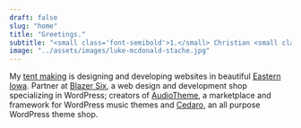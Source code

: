 ```yaml
---
draft: false
slug: "home"
title: "Greetings."
subtitle: "<small class='font-semibold'>1.</small> Christian <small class='ml-2 font-semibold'>2.</small> Husband <small class='ml-2 font-semibold'>3.</small> Father <small class='ml-2 font-semibold'>4.</small> Coach"
image: "../assets/images/luke-mcdonald-stache.jpg"
---
```


My [tent making](https://www.biblegateway.com/passage/?search=Acts+18%3A3&amp;version=ESV) is designing and developing websites in beautiful [Eastern Iowa](https://goo.gl/h2EmHJ). Partner at [Blazer Six](https://www.blazersix.com), a web design and development shop specializing in WordPress; creators of [AudioTheme](https://audiotheme.com), a marketplace and framework for WordPress music themes and [Cedaro](https://www.cedaro.com), an all purpose WordPress theme shop.
